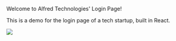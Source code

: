 Welcome to Alfred Technologies' Login Page!

This is a demo for the login page of a tech startup, built in React.

![](/images/AlfredOverview.png)